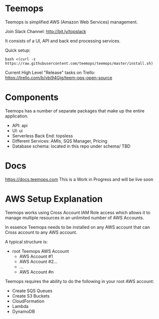 # Teemops

Teemops is simplified AWS (Amazon Web Services) management.

Join Slack Channel: http://bit.ly/topslack

It consists of a UI, API and back end processing services.

Quick setup:

```
bash <(curl -s https://raw.githubusercontent.com/teemops/teemops/master/install.sh)
```

Current High Level "Release" tasks on Trello:
https://trello.com/b/vbi94Gjg/teem-ops-open-source

# Components

Teemops has a number of separate packages that make up the entire application.

- API: api
- UI: ui
- Serverless Back End: topsless
- Different Services: AMIs, SQS Manager, Pricing
- Database schema: located in this repo under schema/ TBD

# Docs

https://docs.teemops.com This is a Work in Progress and will be live soon

# AWS Setup Explanation

Teemops works using Cross Account IAM Role access which allows it to manage multiple resources in an unlimited number of AWS Accounts.

In essence Teemops needs to be installed on any AWS account that can Cross account to any AWS account.

A typical structure is:

- root Teemops AWS Account
  - AWS Account #1
  - AWS Account #2...
  - ...
  - AWS Account #n

Teemops requires the ability to do the following in your root AWS account:

- Create SQS Queues
- Create S3 Buckets
- CloudFormation
- Lambda
- DynamoDB

